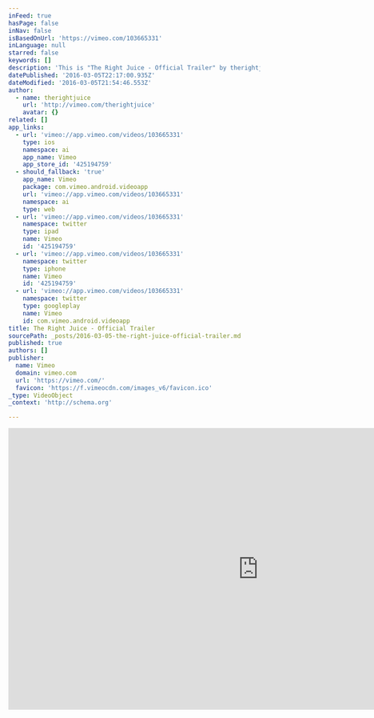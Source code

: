 ```yaml
---
inFeed: true
hasPage: false
inNav: false
isBasedOnUrl: 'https://vimeo.com/103665331'
inLanguage: null
starred: false
keywords: []
description: 'This is "The Right Juice - Official Trailer" by therightjuice on Vimeo, the home for high quality videos and the people who love them.'
datePublished: '2016-03-05T22:17:00.935Z'
dateModified: '2016-03-05T21:54:46.553Z'
author:
  - name: therightjuice
    url: 'http://vimeo.com/therightjuice'
    avatar: {}
related: []
app_links:
  - url: 'vimeo://app.vimeo.com/videos/103665331'
    type: ios
    namespace: ai
    app_name: Vimeo
    app_store_id: '425194759'
  - should_fallback: 'true'
    app_name: Vimeo
    package: com.vimeo.android.videoapp
    url: 'vimeo://app.vimeo.com/videos/103665331'
    namespace: ai
    type: web
  - url: 'vimeo://app.vimeo.com/videos/103665331'
    namespace: twitter
    type: ipad
    name: Vimeo
    id: '425194759'
  - url: 'vimeo://app.vimeo.com/videos/103665331'
    namespace: twitter
    type: iphone
    name: Vimeo
    id: '425194759'
  - url: 'vimeo://app.vimeo.com/videos/103665331'
    namespace: twitter
    type: googleplay
    name: Vimeo
    id: com.vimeo.android.videoapp
title: The Right Juice - Official Trailer
sourcePath: _posts/2016-03-05-the-right-juice-official-trailer.md
published: true
authors: []
publisher:
  name: Vimeo
  domain: vimeo.com
  url: 'https://vimeo.com/'
  favicon: 'https://f.vimeocdn.com/images_v6/favicon.ico'
_type: VideoObject
_context: 'http://schema.org'

---
```

<iframe src="https://cdn.embedly.com/widgets/media.html?src=https%3A%2F%2Fplayer.vimeo.com%2Fvideo%2F103665331&amp;url=https%3A%2F%2Fvimeo.com%2F103665331&amp;image=http%3A%2F%2Fi.vimeocdn.com%2Fvideo%2F506638698_1280.jpg&amp;key=b7d04c9b404c499eba89ee7072e1c4f7&amp;type=text%2Fhtml&amp;schema=vimeo" width="1000" height="563" scrolling="no" frameborder="0" allowfullscreen="allowfullscreen" style=""></iframe>